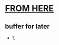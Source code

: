 # [FROM HERE](https://crates.io/crates/yahoo_finance_api)

## buffer for later

- [1.](https://algotrading101.com/learn/yahoo-finance-api-guide/)
